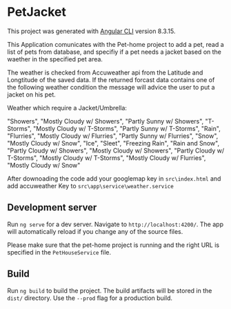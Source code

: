# PetJacket

This project was generated with [Angular CLI](https://github.com/angular/angular-cli) version 8.3.15.

This Application comunicates with the Pet-home project to add a pet, read a list of pets from database, and specifiy if a pet needs a jacket based on the waether in the specified pet area.

The weather is checked from Accuweather api from the Latitude and Longtitude of the saved data. If the returned forcast data contains one of the following weather condition the message will advice the user to put a jacket on his pet.

Weather which require a Jacket/Umbrella:

"Showers",
"Mostly Cloudy w/ Showers",
"Partly Sunny w/ Showers",
"T-Storms",
"Mostly Cloudy w/ T-Storms",
"Partly Sunny w/ T-Storms",
"Rain",
"Flurries",
"Mostly Cloudy w/ Flurries",
"Partly Sunny w/ Flurries",
"Snow",
"Mostly Cloudy w/ Snow",
"Ice",
"Sleet",
"Freezing Rain",
"Rain and Snow",
"Partly Cloudy w/ Showers",
"Mostly Cloudy w/ Showers",
"Partly Cloudy w/ T-Storms",
"Mostly Cloudy w/ T-Storms",
"Mostly Cloudy w/ Flurries",
"Mostly Cloudy w/ Snow"

After downoading the code add your googlemap key in `src\index.html` and add accuweather Key to `src\app\service\weather.service`
## Development server

Run `ng serve` for a dev server. Navigate to `http://localhost:4200/`. The app will automatically reload if you change any of the source files.

Please make sure that the pet-home project is running and the right URL is specified in the `PetHouseService` file.


## Build

Run `ng build` to build the project. The build artifacts will be stored in the `dist/` directory. Use the `--prod` flag for a production build.
